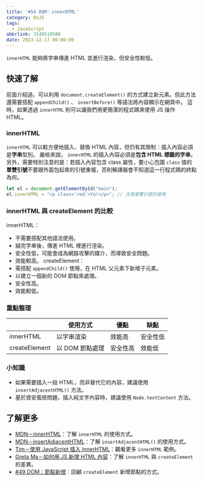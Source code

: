 ```yaml
---
title: '#54 DOM：innerHTML'
category: DoJS
tags:
  - JavaScript
abbrlink: 3149519580
date: 2023-12-17 00:00:00
---
```

`innerHTML` 能夠將字串傳進 HTML 並進行渲染，但安全性較低。
<!--more-->
## 快速了解
前面介紹過，可以利用 `document.createElement()` 的方式建立新元素。但此方法還需要搭配 `appendChild()` 、 `insertBefore()` 等語法將內容顯示在網頁中。
這時，如果透過 `innerHTML` 則可以讓我們用更簡潔的程式碼來使用 JS 操作 HTML。
### innerHTML
 `innerHTML` 可以較方便地插入、替換 HTML 內容，但仍有其限制：插入內容必須是**字串**型別。
嚴格來說， `innerHTML` 的插入內容必須是**包含 HTML 標籤的字串**。
另外，需要特別注意的是：若插入內容包含 class 屬性，要小心包圍 `class` 值的**單雙引號**不要跟外面包起來的引號重複，否則解譯器會不知道這一行程式碼的終點為何。
```jsx
let el = document.getElementById("main");
el.innerHTML = "<p class='red'>Ya!</p>"; // 注意單雙引號的使用
```
### innerHTML 與 createElement 的比較
innerHTML：
- 不需要搭配其他語法使用。
- 組完字串後，傳進 HTML 裡進行渲染。
- 安全性低，可能會成為網路攻擊的媒介，而導致安全問題。
- 效能較高。
createElement：
- 需搭配 `appendChild()` 使用，在 HTML 父元素下新增子元素。
- 以建立一個新的 DOM 節點來處理。
- 安全性高。
- 效能較低。
### 重點整理
|  | 使用方式 | 優點 | 缺點 |
| --- | --- | --- | --- |
|  innerHTML  | 以字串渲染 | 效能高 | 安全性低 |
|  createElement  | 以 DOM 節點處理 | 安全性高 | 效能低 |
### 小知識
- 如果需要插入一段 HTML，而非替代它的內容，建議使用 `insertAdjacentHTML()` 方法。
- 基於資安風險問題，插入純文字內容時，建議使用 `Node.textContent` 方法。
## 了解更多
- [MDN－innerHTML](https://developer.mozilla.org/zh-CN/docs/Web/API/Element/innerHTML)：了解 `innerHTML` 的使用方式。
- [MDN－insertAdjacentHTML](https://developer.mozilla.org/zh-CN/docs/Web/API/Element/insertAdjacentHTML)：了解 `insertAdjacentHTML()` 的使用方式。
- [Tim－使用 JavaScript 插入 innerHTML](https://hsuchihting.github.io/javascript/20200630/2965249736/)：觀看更多 `innerHTML` 範例。
- [Greta Ma－如何用 JS 新增 HTML 內容](https://ithelp.ithome.com.tw/articles/10218607)：了解 `innerHTML` 與 `createElement` 的差異。
- [#49 DOM：節點新增](https://chunjull.github.io/javascript/20231212/929725069/)：回顧 `createElement` 新增節點的方式。